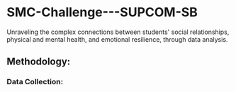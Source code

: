 # SMC-Challenge---SUPCOM-SB
Unraveling the complex connections between students' social relationships, physical and mental health, and emotional resilience, through data analysis.

## Methodology:
### Data Collection:

